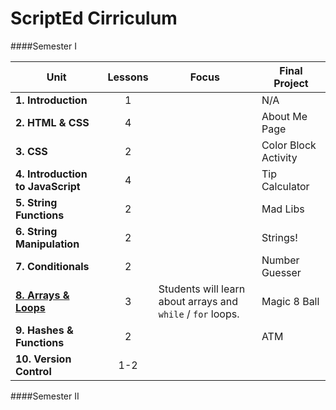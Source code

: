 ScriptEd Cirriculum
===================
####Semester I

| Unit  | Lessons | Focus | Final Project | 
|-------|:-------:|------|--------------|
| **1. Introduction**| 1 |  | N/A | N/A |
| **2. HTML & CSS**| 4 |  | About Me Page |
| **3. CSS**| 2 |  | Color Block Activity | 
| **4. Introduction to JavaScript** | 4 |  | Tip Calculator | 
| **5. String Functions** | 2 |  | Mad Libs | 
| **6. String Manipulation** | 2  |  | Strings! | 
| **7. Conditionals** | 2  |  | Number Guesser | 
| [**8. Arrays & Loops**](units/8-array-loop/) | 3  | Students will learn about arrays and `while` / `for` loops. | Magic 8 Ball | 
| **9. Hashes & Functions** | 2  |  | ATM | 
| **10. Version Control** | 1-2  | | 

####Semester II

